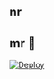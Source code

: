 ## nr

## mr 📮</h4>
[![Deploy](https://www.herokucdn.com/deploy/button.svg)](https://heroku.com/deploy?template=https://github.com/Abhijayjack/onmuz2)


